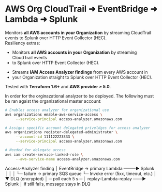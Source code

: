 # AWS Org CloudTrail ➜ EventBridge ➜ Lambda ➜ Splunk

Monitors **all AWS accounts in your Organization** by streaming CloudTrail events
to Splunk over HTTP Event Collector (HEC).  
Resiliency extras:

- Monitors **all AWS accounts in your Organization** by streaming CloudTrail events
- to Splunk over HTTP Event Collector (HEC).
+ Streams **IAM Access Analyzer findings** from every AWS account in
+ your Organization straight to Splunk over HTTP Event Collector (HEC).

Tested with **Terraform 1.6+** and **AWS provider ≥ 5.0**.

In order for the orginazational analyzer to be deployed. The following must be ran agaist the organizational master account:

```bash
# Enables access analyzer for organizational use
aws organizations enable-aws-service-access \
     --service-principal access-analyzer.amazonaws.com

# Assigns specific account delegated priveldges for access analyzer
aws organizations register-delegated-administrator \
     --account-id 111122223333 \
     --service-principal access-analyzer.amazonaws.com

# Needed for delegate access
aws iam create-service-linked-role \
     --aws-service-name access-analyzer.amazonaws.com
```


Access-Analyzer finding
            │
  EventBridge →  primary Lambda ────► Splunk
            │            │
            │            └─ failure → primary SQS queue
            └─ Invoke error (5xx, timeout, etc.)
                             │
                             ▼
                      DLQ (encrypted)
                             │
                      ─ poll each 5 s ─
                             │
                replay-Lambda-replay ───► Splunk
                             │
                 if still fails, message stays in DLQ
